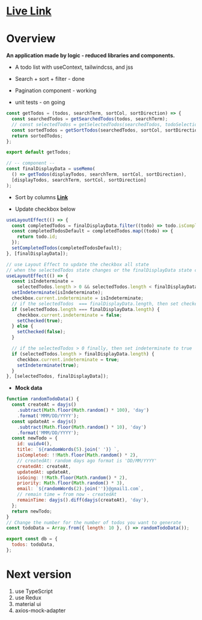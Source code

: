 # [Live Link](https://gentle-narwhal-9f9ac7.netlify.app/)

# Overview

**An application made by logic - reduced libraries and components.**

- A todo list with useContext, tailwindcss, and jss
- Search + sort + filter - done

- Pagination component - working
- unit tests - on going

```js
const getTodos = (todos, searchTerm, sortCol, sortDirection) => {
  const searchedTodos = getSearchedTodos(todos, searchTerm);
  // const selectedTodos = getSelectedTodos(searchedTodos, todoSelection);
  const sortedTodos = getSortTodos(searchedTodos, sortCol, sortDirection);
  return sortedTodos;
};

export default getTodos;

// -- component --
const finalDisplayData = useMemo(
  () => getTodos(displayTodos, searchTerm, sortCol, sortDirection),
  [displayTodos, searchTerm, sortCol, sortDirection]
);
```

- Sort by columns **[Link](https://github.com/felix-le/todoapp1/blob/main/src/components/Tables/Tables.js)**

- Update checkbox below

```js
useLayoutEffect(() => {
  const completedTodos = finalDisplayData.filter((todo) => todo.isCompleted);
  const completedTodosDefault = completedTodos.map((todo) => {
    return todo.id;
  });
  setCompletedTodos(completedTodosDefault);
}, [finalDisplayData]);

// use Layout Effect to update the checkbox all state
// when the selectedTodos state changes or the finalDisplayData state changes (in the case search)
useLayoutEffect(() => {
  const isIndeterminate =
    selectedTodos.length > 0 && selectedTodos.length < finalDisplayData.length;
  setIndeterminate(isIndeterminate);
  checkbox.current.indeterminate = isIndeterminate;
  // if the selectedTodos  === finalDisplayData.length, then set checked to true
  if (selectedTodos.length === finalDisplayData.length) {
    checkbox.current.indeterminate = false;
    setChecked(true);
  } else {
    setChecked(false);
  }

  // if the selectedTodos > 0 finally, then set indeterminate to true
  if (selectedTodos.length > finalDisplayData.length) {
    checkbox.current.indeterminate = true;
    setIndeterminate(true);
  }
}, [selectedTodos, finalDisplayData]);
```

- **Mock data**

```js
function randomTodoData() {
  const createAt = dayjs()
    .subtract(Math.floor(Math.random() * 100), 'day')
    .format('MMM/DD/YYYY');
  const updateAt = dayjs()
    .subtract(Math.floor(Math.random() * 10), 'day')
    .format('MMM/DD/YYYY');
  const newTodo = {
    id: uuidv4(),
    title: `${randomWords(5).join(' ')} `,
    isCompleted: !!Math.floor(Math.random() * 2),
    // createdAt: random days ago format is 'DD/MM/YYYY'
    createdAt: createAt,
    updatedAt: updateAt,
    isGoing: !!Math.floor(Math.random() * 2),
    priority: Math.floor(Math.random() * 3),
    email: `${randomWords(2).join('')}@gmail1.com`,
    // remain time = from now - createdAt
    remainTime: dayjs().diff(dayjs(createAt), 'day'),
  };
  return newTodo;
}
// Change the number for the number of todos you want to generate
const todoData = Array.from({ length: 10 }, () => randomTodoData());

export const db = {
  todos: todoData,
};
```

# Next version

1. use TypeScript
2. use Redux
3. material ui
4. axios-mock-adapter
